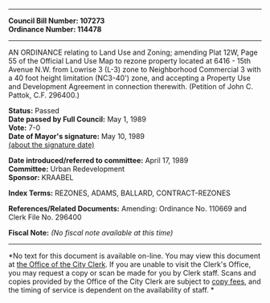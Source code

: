* * * * *  
  
**Council Bill Number: [](#h0)[](#h2)107273**   
**Ordinance Number: 114478**  
  
* * * * *  
  
AN ORDINANCE relating to Land Use and Zoning; amending Plat 12W, Page 55 of the Official Land Use Map to rezone property located at 6416 - 15th Avenue N.W. from Lowrise 3 (L-3) zone to Neighborhood Commercial 3 with a 40 foot height limitation (NC3-40') zone, and accepting a Property Use and Development Agreement in connection therewith. (Petition of John C. Pattok, C.F. 296400.)  
  
**Status:** Passed   
**Date passed by Full Council:** May 1, 1989   
**Vote:** 7-0   
**Date of Mayor's signature:** May 10, 1989   
[(about the signature date)](/~public/approvaldate.htm)   
  
  
**Date introduced/referred to committee:** April 17, 1989   
**Committee:** Urban Redevelopment   
**Sponsor:** KRAABEL   
  
**Index Terms:** REZONES, ADAMS, BALLARD, CONTRACT-REZONES  
  
**References/Related Documents:** Amending: Ordinance No. 110669 and Clerk File No. 296400  
  
**Fiscal Note:** *(No fiscal note available at this time)*  
  
* * * * *  
  
*No text for this document is available on-line. You may view this document at [the Office of the City Clerk](http://www.seattle.gov/leg/clerk/contactUs.htm). If you are unable to visit the Clerk's Office, you may request a copy or scan be made for you by Clerk staff. Scans and copies provided by the Office of the City Clerk are subject to [copy fees](http://clerk.seattle.gov/~public/clerkfees.htm), and the timing of service is dependent on the availability of staff. *  
  
  
